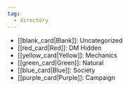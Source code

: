 ```yaml
---
tag: 
  - directory
---
```


- [[blank_card|Blank]]: Uncategorized
- [[red_card|Red]]: DM Hidden
- [[yellow_card|Yellow]]: Mechanics
- [[green_card|Green]]: Natural
- [[blue_card|Blue]]: Society
- [[purple_card|Purple]]: Campaign
